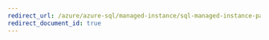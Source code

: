 ```yaml
---
redirect_url: /azure/azure-sql/managed-instance/sql-managed-instance-paas-overview
redirect_document_id: true
---
```

